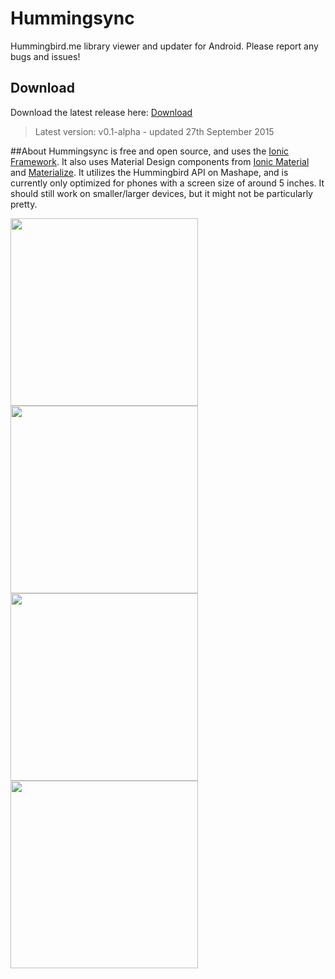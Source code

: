 # Hummingsync
Hummingbird.me library viewer and updater for Android.
Please report any bugs and issues!

## Download
Download the latest release here:
[Download](https://github.com/cyalins/Hummingsync/releases/download/v0.1-alpha/com.cyalins.hummingsync-v0.1-alpha.apk)

>Latest version: v0.1-alpha - updated 27th September 2015

##About
Hummingsync is free and open source, and uses the [Ionic Framework](ionicframework.com).
It also uses Material Design components from [Ionic Material](ionicmaterial.com) and [Materialize](materializecss.com).
It utilizes the Hummingbird API on Mashape, and is currently only optimized for phones with a screen size of around 5 inches. It should still work on smaller/larger devices, but it might not be particularly pretty.


<img src="https://github.com/cyalins/Hummingsync/blob/master/screenshots/loginscreen.png" width="300">
<img src="https://github.com/cyalins/Hummingsync/blob/master/screenshots/animelistscreen.png" width="300">
<img src="https://github.com/cyalins/Hummingsync/blob/master/screenshots/haikyuuscreen.png" width="300">
<img src="https://github.com/cyalins/Hummingsync/blob/master/screenshots/deathbilliardsscreen.png" width="300">
